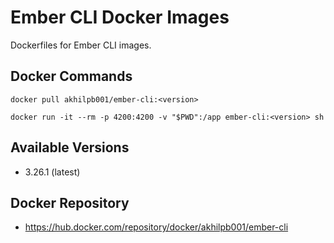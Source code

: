 # Ember CLI Docker Images
Dockerfiles for Ember CLI images.

## Docker Commands
```
docker pull akhilpb001/ember-cli:<version>
```
```
docker run -it --rm -p 4200:4200 -v "$PWD":/app ember-cli:<version> sh
```

## Available Versions
- 3.26.1 (latest)

## Docker Repository
- https://hub.docker.com/repository/docker/akhilpb001/ember-cli